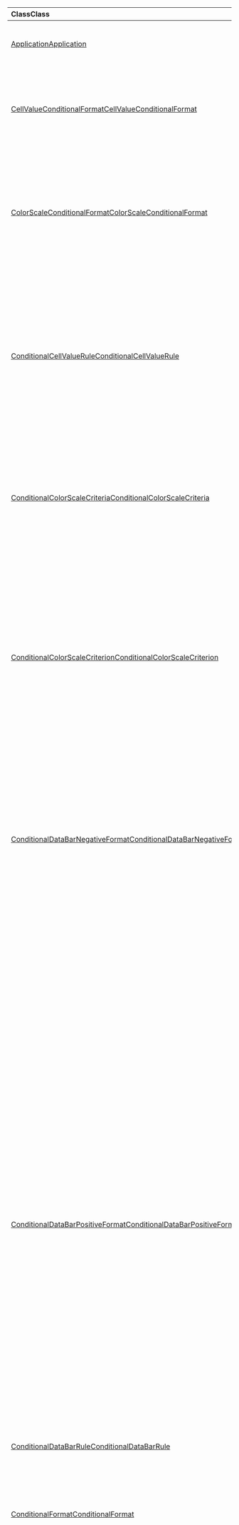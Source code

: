 | <span data-ttu-id="27fba-101">Class</span><span class="sxs-lookup"><span data-stu-id="27fba-101">Class</span></span> | <span data-ttu-id="27fba-102">Campos</span><span class="sxs-lookup"><span data-stu-id="27fba-102">Fields</span></span> | <span data-ttu-id="27fba-103">Descripción</span><span class="sxs-lookup"><span data-stu-id="27fba-103">Description</span></span> |
|:---|:---|:---|
|[<span data-ttu-id="27fba-104">Application</span><span class="sxs-lookup"><span data-stu-id="27fba-104">Application</span></span>](/javascript/api/excel/excel.application)|[<span data-ttu-id="27fba-105">suspendApiCalculationUntilNextSync()</span><span class="sxs-lookup"><span data-stu-id="27fba-105">suspendApiCalculationUntilNextSync()</span></span>](/javascript/api/excel/excel.application#suspendapicalculationuntilnextsync--)|<span data-ttu-id="27fba-106">Suspende el cálculo hasta que se llama al siguiente "context.sync()".</span><span class="sxs-lookup"><span data-stu-id="27fba-106">Suspends calculation until the next "context.sync()" is called.</span></span>|
|[<span data-ttu-id="27fba-107">CellValueConditionalFormat</span><span class="sxs-lookup"><span data-stu-id="27fba-107">CellValueConditionalFormat</span></span>](/javascript/api/excel/excel.cellvalueconditionalformat)|[<span data-ttu-id="27fba-108">format</span><span class="sxs-lookup"><span data-stu-id="27fba-108">format</span></span>](/javascript/api/excel/excel.cellvalueconditionalformat#format)|<span data-ttu-id="27fba-109">Devuelve un objeto Format, encapsulando la fuente de los formatos condicionales, el relleno, los bordes y otras propiedades.</span><span class="sxs-lookup"><span data-stu-id="27fba-109">Returns a format object, encapsulating the conditional formats font, fill, borders, and other properties.</span></span>|
||[<span data-ttu-id="27fba-110">Rule</span><span class="sxs-lookup"><span data-stu-id="27fba-110">rule</span></span>](/javascript/api/excel/excel.cellvalueconditionalformat#rule)|<span data-ttu-id="27fba-111">Especifica el objeto Rule en este formato condicional.</span><span class="sxs-lookup"><span data-stu-id="27fba-111">Specifies the Rule object on this conditional format.</span></span>|
|[<span data-ttu-id="27fba-112">ColorScaleConditionalFormat</span><span class="sxs-lookup"><span data-stu-id="27fba-112">ColorScaleConditionalFormat</span></span>](/javascript/api/excel/excel.colorscaleconditionalformat)|[<span data-ttu-id="27fba-113">criteria</span><span class="sxs-lookup"><span data-stu-id="27fba-113">criteria</span></span>](/javascript/api/excel/excel.colorscaleconditionalformat#criteria)|<span data-ttu-id="27fba-114">Criterios de la escala de colores.</span><span class="sxs-lookup"><span data-stu-id="27fba-114">The criteria of the color scale.</span></span>|
||[<span data-ttu-id="27fba-115">threeColorScale</span><span class="sxs-lookup"><span data-stu-id="27fba-115">threeColorScale</span></span>](/javascript/api/excel/excel.colorscaleconditionalformat#threecolorscale)|<span data-ttu-id="27fba-116">Si es true, la escala de colores tendrá tres puntos (mínimo, punto medio, máximo); de lo contrario, tendrá dos (mínimo, máximo).</span><span class="sxs-lookup"><span data-stu-id="27fba-116">If true the color scale will have three points (minimum, midpoint, maximum), otherwise it will have two (minimum, maximum).</span></span>|
|[<span data-ttu-id="27fba-117">ConditionalCellValueRule</span><span class="sxs-lookup"><span data-stu-id="27fba-117">ConditionalCellValueRule</span></span>](/javascript/api/excel/excel.conditionalcellvaluerule)|[<span data-ttu-id="27fba-118">Formula1</span><span class="sxs-lookup"><span data-stu-id="27fba-118">formula1</span></span>](/javascript/api/excel/excel.conditionalcellvaluerule#formula1)|<span data-ttu-id="27fba-119">La fórmula, si es necesaria, en la que se debe evaluar la regla de formato condicional.</span><span class="sxs-lookup"><span data-stu-id="27fba-119">The formula, if required, to evaluate the conditional format rule on.</span></span>|
||[<span data-ttu-id="27fba-120">Formula2</span><span class="sxs-lookup"><span data-stu-id="27fba-120">formula2</span></span>](/javascript/api/excel/excel.conditionalcellvaluerule#formula2)|<span data-ttu-id="27fba-121">La fórmula, si es necesaria, en la que se debe evaluar la regla de formato condicional.</span><span class="sxs-lookup"><span data-stu-id="27fba-121">The formula, if required, to evaluate the conditional format rule on.</span></span>|
||[<span data-ttu-id="27fba-122">operator</span><span class="sxs-lookup"><span data-stu-id="27fba-122">operator</span></span>](/javascript/api/excel/excel.conditionalcellvaluerule#operator)|<span data-ttu-id="27fba-123">Operador del formato condicional del valor de celda.</span><span class="sxs-lookup"><span data-stu-id="27fba-123">The operator of the cell value conditional format.</span></span>|
|[<span data-ttu-id="27fba-124">ConditionalColorScaleCriteria</span><span class="sxs-lookup"><span data-stu-id="27fba-124">ConditionalColorScaleCriteria</span></span>](/javascript/api/excel/excel.conditionalcolorscalecriteria)|[<span data-ttu-id="27fba-125">maximum</span><span class="sxs-lookup"><span data-stu-id="27fba-125">maximum</span></span>](/javascript/api/excel/excel.conditionalcolorscalecriteria#maximum)|<span data-ttu-id="27fba-126">Criterio de escala de colores de punto máximo.</span><span class="sxs-lookup"><span data-stu-id="27fba-126">The maximum point Color Scale Criterion.</span></span>|
||[<span data-ttu-id="27fba-127">punto medio</span><span class="sxs-lookup"><span data-stu-id="27fba-127">midpoint</span></span>](/javascript/api/excel/excel.conditionalcolorscalecriteria#midpoint)|<span data-ttu-id="27fba-128">Criterio de escala de colores de punto medio si la escala de colores es una escala de 3 colores.</span><span class="sxs-lookup"><span data-stu-id="27fba-128">The midpoint Color Scale Criterion if the color scale is a 3-color scale.</span></span>|
||[<span data-ttu-id="27fba-129">minimum</span><span class="sxs-lookup"><span data-stu-id="27fba-129">minimum</span></span>](/javascript/api/excel/excel.conditionalcolorscalecriteria#minimum)|<span data-ttu-id="27fba-130">Criterio de escala de colores de punto mínimo.</span><span class="sxs-lookup"><span data-stu-id="27fba-130">The minimum point Color Scale Criterion.</span></span>|
|[<span data-ttu-id="27fba-131">ConditionalColorScaleCriterion</span><span class="sxs-lookup"><span data-stu-id="27fba-131">ConditionalColorScaleCriterion</span></span>](/javascript/api/excel/excel.conditionalcolorscalecriterion)|[<span data-ttu-id="27fba-132">color</span><span class="sxs-lookup"><span data-stu-id="27fba-132">color</span></span>](/javascript/api/excel/excel.conditionalcolorscalecriterion#color)|<span data-ttu-id="27fba-133">Representación del código de color HTML del color de la escala de colores (por ejemplo, #FF0000 representa el rojo).</span><span class="sxs-lookup"><span data-stu-id="27fba-133">HTML color code representation of the color scale color (e.g., #FF0000 represents Red).</span></span>|
||[<span data-ttu-id="27fba-134">formula</span><span class="sxs-lookup"><span data-stu-id="27fba-134">formula</span></span>](/javascript/api/excel/excel.conditionalcolorscalecriterion#formula)|<span data-ttu-id="27fba-135">Número, fórmula o valor null (si el tipo es LowestValue).</span><span class="sxs-lookup"><span data-stu-id="27fba-135">A number, a formula, or null (if Type is LowestValue).</span></span>|
||[<span data-ttu-id="27fba-136">type</span><span class="sxs-lookup"><span data-stu-id="27fba-136">type</span></span>](/javascript/api/excel/excel.conditionalcolorscalecriterion#type)|<span data-ttu-id="27fba-137">En qué se debe basar la fórmula condicional criterio.</span><span class="sxs-lookup"><span data-stu-id="27fba-137">What the criterion conditional formula should be based on.</span></span>|
|[<span data-ttu-id="27fba-138">ConditionalDataBarNegativeFormat</span><span class="sxs-lookup"><span data-stu-id="27fba-138">ConditionalDataBarNegativeFormat</span></span>](/javascript/api/excel/excel.conditionaldatabarnegativeformat)|[<span data-ttu-id="27fba-139">borderColor</span><span class="sxs-lookup"><span data-stu-id="27fba-139">borderColor</span></span>](/javascript/api/excel/excel.conditionaldatabarnegativeformat#bordercolor)|<span data-ttu-id="27fba-140">Código de color HTML que representa el color de la línea de borde con el formato #RRGGBB (por ejemplo, "FFA500") o como un color HTML con nombre (por ejemplo, "naranja").</span><span class="sxs-lookup"><span data-stu-id="27fba-140">HTML color code representing the color of the border line, of the form #RRGGBB (e.g., "FFA500") or as a named HTML color (e.g., "orange").</span></span>|
||[<span data-ttu-id="27fba-141">fillColor</span><span class="sxs-lookup"><span data-stu-id="27fba-141">fillColor</span></span>](/javascript/api/excel/excel.conditionaldatabarnegativeformat#fillcolor)|<span data-ttu-id="27fba-142">Código de color HTML que representa el color de relleno, de la forma #RRGGBB (por ejemplo, "FFA500") o como un color HTML con nombre (por ejemplo, "naranja").</span><span class="sxs-lookup"><span data-stu-id="27fba-142">HTML color code representing the fill color, of the form #RRGGBB (e.g., "FFA500") or as a named HTML color (e.g., "orange").</span></span>|
||[<span data-ttu-id="27fba-143">matchPositiveBorderColor</span><span class="sxs-lookup"><span data-stu-id="27fba-143">matchPositiveBorderColor</span></span>](/javascript/api/excel/excel.conditionaldatabarnegativeformat#matchpositivebordercolor)|<span data-ttu-id="27fba-144">Especifica si la barra de la barra de la barra de la barra de la barra de la barra de la barra positiva es igual.</span><span class="sxs-lookup"><span data-stu-id="27fba-144">Specifies if the negative DataBar has the same border color as the positive DataBar.</span></span>|
||[<span data-ttu-id="27fba-145">matchPositiveFillColor</span><span class="sxs-lookup"><span data-stu-id="27fba-145">matchPositiveFillColor</span></span>](/javascript/api/excel/excel.conditionaldatabarnegativeformat#matchpositivefillcolor)|<span data-ttu-id="27fba-146">Especifica si la barra de la barra de números negativo tiene el mismo color de relleno que la barra de la barra de números positivo.</span><span class="sxs-lookup"><span data-stu-id="27fba-146">Specifies if the negative DataBar has the same fill color as the positive DataBar.</span></span>|
|[<span data-ttu-id="27fba-147">ConditionalDataBarPositiveFormat</span><span class="sxs-lookup"><span data-stu-id="27fba-147">ConditionalDataBarPositiveFormat</span></span>](/javascript/api/excel/excel.conditionaldatabarpositiveformat)|[<span data-ttu-id="27fba-148">borderColor</span><span class="sxs-lookup"><span data-stu-id="27fba-148">borderColor</span></span>](/javascript/api/excel/excel.conditionaldatabarpositiveformat#bordercolor)|<span data-ttu-id="27fba-149">Código de color HTML que representa el color de la línea de borde con el formato #RRGGBB (por ejemplo, "FFA500") o como un color HTML con nombre (por ejemplo, "naranja").</span><span class="sxs-lookup"><span data-stu-id="27fba-149">HTML color code representing the color of the border line, of the form #RRGGBB (e.g., "FFA500") or as a named HTML color (e.g., "orange").</span></span>|
||[<span data-ttu-id="27fba-150">fillColor</span><span class="sxs-lookup"><span data-stu-id="27fba-150">fillColor</span></span>](/javascript/api/excel/excel.conditionaldatabarpositiveformat#fillcolor)|<span data-ttu-id="27fba-151">Código de color HTML que representa el color de relleno, de la forma #RRGGBB (por ejemplo, "FFA500") o como un color HTML con nombre (por ejemplo, "naranja").</span><span class="sxs-lookup"><span data-stu-id="27fba-151">HTML color code representing the fill color, of the form #RRGGBB (e.g., "FFA500") or as a named HTML color (e.g., "orange").</span></span>|
||[<span data-ttu-id="27fba-152">gradientFill</span><span class="sxs-lookup"><span data-stu-id="27fba-152">gradientFill</span></span>](/javascript/api/excel/excel.conditionaldatabarpositiveformat#gradientfill)|<span data-ttu-id="27fba-153">Especifica si DataBar tiene un degradado.</span><span class="sxs-lookup"><span data-stu-id="27fba-153">Specifies if the DataBar has a gradient.</span></span>|
|[<span data-ttu-id="27fba-154">ConditionalDataBarRule</span><span class="sxs-lookup"><span data-stu-id="27fba-154">ConditionalDataBarRule</span></span>](/javascript/api/excel/excel.conditionaldatabarrule)|[<span data-ttu-id="27fba-155">formula</span><span class="sxs-lookup"><span data-stu-id="27fba-155">formula</span></span>](/javascript/api/excel/excel.conditionaldatabarrule#formula)|<span data-ttu-id="27fba-156">La fórmula, si es necesaria, en la que se debe evaluar la regla databar.</span><span class="sxs-lookup"><span data-stu-id="27fba-156">The formula, if required, to evaluate the databar rule on.</span></span>|
||[<span data-ttu-id="27fba-157">type</span><span class="sxs-lookup"><span data-stu-id="27fba-157">type</span></span>](/javascript/api/excel/excel.conditionaldatabarrule#type)|<span data-ttu-id="27fba-158">Tipo de regla de la barra de la barra de texto.</span><span class="sxs-lookup"><span data-stu-id="27fba-158">The type of rule for the databar.</span></span>|
|[<span data-ttu-id="27fba-159">ConditionalFormat</span><span class="sxs-lookup"><span data-stu-id="27fba-159">ConditionalFormat</span></span>](/javascript/api/excel/excel.conditionalformat)|[<span data-ttu-id="27fba-160">delete()</span><span class="sxs-lookup"><span data-stu-id="27fba-160">delete()</span></span>](/javascript/api/excel/excel.conditionalformat#delete--)|<span data-ttu-id="27fba-161">Elimina este formato condicional.</span><span class="sxs-lookup"><span data-stu-id="27fba-161">Deletes this conditional format.</span></span>|
||[<span data-ttu-id="27fba-162">getRange()</span><span class="sxs-lookup"><span data-stu-id="27fba-162">getRange()</span></span>](/javascript/api/excel/excel.conditionalformat#getrange--)|<span data-ttu-id="27fba-163">Devuelve el intervalo en el que se aplica el formato condicional.</span><span class="sxs-lookup"><span data-stu-id="27fba-163">Returns the range the conditonal format is applied to.</span></span>|
||[<span data-ttu-id="27fba-164">getRangeOrNullObject()</span><span class="sxs-lookup"><span data-stu-id="27fba-164">getRangeOrNullObject()</span></span>](/javascript/api/excel/excel.conditionalformat#getrangeornullobject--)|<span data-ttu-id="27fba-165">Devuelve el intervalo al que se aplica el formato condicional o un objeto NULL si el formato condicional se aplica a varios rangos.</span><span class="sxs-lookup"><span data-stu-id="27fba-165">Returns the range the conditonal format is applied to, or a null object if the conditional format is applied to multiple ranges.</span></span>|
||[<span data-ttu-id="27fba-166">asigna</span><span class="sxs-lookup"><span data-stu-id="27fba-166">priority</span></span>](/javascript/api/excel/excel.conditionalformat#priority)|<span data-ttu-id="27fba-167">Prioridad (o índice) dentro de la colección de formato condicional en la que este formato condicional existe actualmente.</span><span class="sxs-lookup"><span data-stu-id="27fba-167">The priority (or index) within the conditional format collection that this conditional format currently exists in.</span></span>|
||[<span data-ttu-id="27fba-168">cellValue</span><span class="sxs-lookup"><span data-stu-id="27fba-168">cellValue</span></span>](/javascript/api/excel/excel.conditionalformat#cellvalue)|<span data-ttu-id="27fba-169">Devuelve las propiedades de formato condicional del valor de celda si el formato condicional actual es un tipo CellValue.</span><span class="sxs-lookup"><span data-stu-id="27fba-169">Returns the cell value conditional format properties if the current conditional format is a CellValue type.</span></span>|
||[<span data-ttu-id="27fba-170">cellValueOrNullObject</span><span class="sxs-lookup"><span data-stu-id="27fba-170">cellValueOrNullObject</span></span>](/javascript/api/excel/excel.conditionalformat#cellvalueornullobject)|<span data-ttu-id="27fba-171">Devuelve las propiedades de formato condicional del valor de celda si el formato condicional actual es un tipo CellValue.</span><span class="sxs-lookup"><span data-stu-id="27fba-171">Returns the cell value conditional format properties if the current conditional format is a CellValue type.</span></span>|
||[<span data-ttu-id="27fba-172">colorScale</span><span class="sxs-lookup"><span data-stu-id="27fba-172">colorScale</span></span>](/javascript/api/excel/excel.conditionalformat#colorscale)|<span data-ttu-id="27fba-173">Devuelve las propiedades del formato condicional de ColorScale si el formato condicional actual es un tipo ColorScale.</span><span class="sxs-lookup"><span data-stu-id="27fba-173">Returns the ColorScale conditional format properties if the current conditional format is an ColorScale type.</span></span>|
||[<span data-ttu-id="27fba-174">colorScaleOrNullObject</span><span class="sxs-lookup"><span data-stu-id="27fba-174">colorScaleOrNullObject</span></span>](/javascript/api/excel/excel.conditionalformat#colorscaleornullobject)|<span data-ttu-id="27fba-175">Devuelve las propiedades del formato condicional de ColorScale si el formato condicional actual es un tipo ColorScale.</span><span class="sxs-lookup"><span data-stu-id="27fba-175">Returns the ColorScale conditional format properties if the current conditional format is an ColorScale type.</span></span>|
||[<span data-ttu-id="27fba-176">customiza</span><span class="sxs-lookup"><span data-stu-id="27fba-176">custom</span></span>](/javascript/api/excel/excel.conditionalformat#custom)|<span data-ttu-id="27fba-177">Devuelve las propiedades de formato condicional personalizado si el formato condicional actual es un tipo personalizado.</span><span class="sxs-lookup"><span data-stu-id="27fba-177">Returns the custom conditional format properties if the current conditional format is a custom type.</span></span>|
||[<span data-ttu-id="27fba-178">customOrNullObject</span><span class="sxs-lookup"><span data-stu-id="27fba-178">customOrNullObject</span></span>](/javascript/api/excel/excel.conditionalformat#customornullobject)|<span data-ttu-id="27fba-179">Devuelve las propiedades de formato condicional personalizado si el formato condicional actual es un tipo personalizado.</span><span class="sxs-lookup"><span data-stu-id="27fba-179">Returns the custom conditional format properties if the current conditional format is a custom type.</span></span>|
||[<span data-ttu-id="27fba-180">dataBar</span><span class="sxs-lookup"><span data-stu-id="27fba-180">dataBar</span></span>](/javascript/api/excel/excel.conditionalformat#databar)|<span data-ttu-id="27fba-181">Devuelve las propiedades de la barra de datos si el formato condicional actual es una barra de datos.</span><span class="sxs-lookup"><span data-stu-id="27fba-181">Returns the data bar properties if the current conditional format is a data bar.</span></span>|
||[<span data-ttu-id="27fba-182">dataBarOrNullObject</span><span class="sxs-lookup"><span data-stu-id="27fba-182">dataBarOrNullObject</span></span>](/javascript/api/excel/excel.conditionalformat#databarornullobject)|<span data-ttu-id="27fba-183">Devuelve las propiedades de la barra de datos si el formato condicional actual es una barra de datos.</span><span class="sxs-lookup"><span data-stu-id="27fba-183">Returns the data bar properties if the current conditional format is a data bar.</span></span>|
||[<span data-ttu-id="27fba-184">iconSet</span><span class="sxs-lookup"><span data-stu-id="27fba-184">iconSet</span></span>](/javascript/api/excel/excel.conditionalformat#iconset)|<span data-ttu-id="27fba-185">Devuelve las propiedades del formato condicional IconSet si el formato condicional actual es un tipo IconSet.</span><span class="sxs-lookup"><span data-stu-id="27fba-185">Returns the IconSet conditional format properties if the current conditional format is an IconSet type.</span></span>|
||[<span data-ttu-id="27fba-186">iconSetOrNullObject</span><span class="sxs-lookup"><span data-stu-id="27fba-186">iconSetOrNullObject</span></span>](/javascript/api/excel/excel.conditionalformat#iconsetornullobject)|<span data-ttu-id="27fba-187">Devuelve las propiedades del formato condicional IconSet si el formato condicional actual es un tipo IconSet.</span><span class="sxs-lookup"><span data-stu-id="27fba-187">Returns the IconSet conditional format properties if the current conditional format is an IconSet type.</span></span>|
||[<span data-ttu-id="27fba-188">id</span><span class="sxs-lookup"><span data-stu-id="27fba-188">id</span></span>](/javascript/api/excel/excel.conditionalformat#id)|<span data-ttu-id="27fba-189">La prioridad del formato condicional dentro de la ConditionalFormatCollection actual.</span><span class="sxs-lookup"><span data-stu-id="27fba-189">The Priority of the Conditional Format within the current ConditionalFormatCollection.</span></span>|
||[<span data-ttu-id="27fba-190">PRESET</span><span class="sxs-lookup"><span data-stu-id="27fba-190">preset</span></span>](/javascript/api/excel/excel.conditionalformat#preset)|<span data-ttu-id="27fba-191">Devuelve el formato condicional de criterios preestablecidos.</span><span class="sxs-lookup"><span data-stu-id="27fba-191">Returns the preset criteria conditional format.</span></span>|
||[<span data-ttu-id="27fba-192">presetOrNullObject</span><span class="sxs-lookup"><span data-stu-id="27fba-192">presetOrNullObject</span></span>](/javascript/api/excel/excel.conditionalformat#presetornullobject)|<span data-ttu-id="27fba-193">Devuelve el formato condicional de criterios preestablecidos.</span><span class="sxs-lookup"><span data-stu-id="27fba-193">Returns the preset criteria conditional format.</span></span>|
||[<span data-ttu-id="27fba-194">textComparison</span><span class="sxs-lookup"><span data-stu-id="27fba-194">textComparison</span></span>](/javascript/api/excel/excel.conditionalformat#textcomparison)|<span data-ttu-id="27fba-195">Devuelve las propiedades de formato condicional de texto específico si el formato condicional actual es un tipo de texto.</span><span class="sxs-lookup"><span data-stu-id="27fba-195">Returns the specific text conditional format properties if the current conditional format is a text type.</span></span>|
||[<span data-ttu-id="27fba-196">textComparisonOrNullObject</span><span class="sxs-lookup"><span data-stu-id="27fba-196">textComparisonOrNullObject</span></span>](/javascript/api/excel/excel.conditionalformat#textcomparisonornullobject)|<span data-ttu-id="27fba-197">Devuelve las propiedades de formato condicional de texto específico si el formato condicional actual es un tipo de texto.</span><span class="sxs-lookup"><span data-stu-id="27fba-197">Returns the specific text conditional format properties if the current conditional format is a text type.</span></span>|
||[<span data-ttu-id="27fba-198">topBottom</span><span class="sxs-lookup"><span data-stu-id="27fba-198">topBottom</span></span>](/javascript/api/excel/excel.conditionalformat#topbottom)|<span data-ttu-id="27fba-199">Devuelve las propiedades de formato condicional superior o inferior si el formato condicional actual es un tipo de parte inferior.</span><span class="sxs-lookup"><span data-stu-id="27fba-199">Returns the Top/Bottom conditional format properties if the current conditional format is an TopBottom type.</span></span>|
||[<span data-ttu-id="27fba-200">topBottomOrNullObject</span><span class="sxs-lookup"><span data-stu-id="27fba-200">topBottomOrNullObject</span></span>](/javascript/api/excel/excel.conditionalformat#topbottomornullobject)|<span data-ttu-id="27fba-201">Devuelve las propiedades de formato condicional superior o inferior si el formato condicional actual es un tipo de parte inferior.</span><span class="sxs-lookup"><span data-stu-id="27fba-201">Returns the Top/Bottom conditional format properties if the current conditional format is an TopBottom type.</span></span>|
||[<span data-ttu-id="27fba-202">type</span><span class="sxs-lookup"><span data-stu-id="27fba-202">type</span></span>](/javascript/api/excel/excel.conditionalformat#type)|<span data-ttu-id="27fba-203">Un tipo de formato condicional.</span><span class="sxs-lookup"><span data-stu-id="27fba-203">A type of conditional format.</span></span>|
||[<span data-ttu-id="27fba-204">stopIfTrue</span><span class="sxs-lookup"><span data-stu-id="27fba-204">stopIfTrue</span></span>](/javascript/api/excel/excel.conditionalformat#stopiftrue)|<span data-ttu-id="27fba-205">Si se cumplen las condiciones de este formato condicional, los formatos de menor prioridad no surtirán efecto en esa celda.</span><span class="sxs-lookup"><span data-stu-id="27fba-205">If the conditions of this conditional format are met, no lower-priority formats shall take effect on that cell.</span></span>|
|[<span data-ttu-id="27fba-206">ConditionalFormatCollection</span><span class="sxs-lookup"><span data-stu-id="27fba-206">ConditionalFormatCollection</span></span>](/javascript/api/excel/excel.conditionalformatcollection)|[<span data-ttu-id="27fba-207">Add (tipo: Excel. ConditionalFormatType)</span><span class="sxs-lookup"><span data-stu-id="27fba-207">add(type: Excel.ConditionalFormatType)</span></span>](/javascript/api/excel/excel.conditionalformatcollection#add-type-)|<span data-ttu-id="27fba-208">Agrega un nuevo formato condicional a la colección en la primera o máxima prioridad.</span><span class="sxs-lookup"><span data-stu-id="27fba-208">Adds a new conditional format to the collection at the first/top priority.</span></span>|
||[<span data-ttu-id="27fba-209">clearAll ()</span><span class="sxs-lookup"><span data-stu-id="27fba-209">clearAll()</span></span>](/javascript/api/excel/excel.conditionalformatcollection#clearall--)|<span data-ttu-id="27fba-210">Borra todos los formatos condicionales activos en el intervalo actual especificado.</span><span class="sxs-lookup"><span data-stu-id="27fba-210">Clears all conditional formats active on the current specified range.</span></span>|
||[<span data-ttu-id="27fba-211">getCount()</span><span class="sxs-lookup"><span data-stu-id="27fba-211">getCount()</span></span>](/javascript/api/excel/excel.conditionalformatcollection#getcount--)|<span data-ttu-id="27fba-212">Devuelve el número de formatos condicionales del libro.</span><span class="sxs-lookup"><span data-stu-id="27fba-212">Returns the number of conditional formats in the workbook.</span></span>|
||[<span data-ttu-id="27fba-213">getItem(id: string)</span><span class="sxs-lookup"><span data-stu-id="27fba-213">getItem(id: string)</span></span>](/javascript/api/excel/excel.conditionalformatcollection#getitem-id-)|<span data-ttu-id="27fba-214">Devuelve un formato condicional para el identificador especificado.</span><span class="sxs-lookup"><span data-stu-id="27fba-214">Returns a conditional format for the given ID.</span></span>|
||[<span data-ttu-id="27fba-215">getItemAt(index: number)</span><span class="sxs-lookup"><span data-stu-id="27fba-215">getItemAt(index: number)</span></span>](/javascript/api/excel/excel.conditionalformatcollection#getitemat-index-)|<span data-ttu-id="27fba-216">Devuelve un formato condicional en el índice especificado.</span><span class="sxs-lookup"><span data-stu-id="27fba-216">Returns a conditional format at the given index.</span></span>|
||[<span data-ttu-id="27fba-217">items</span><span class="sxs-lookup"><span data-stu-id="27fba-217">items</span></span>](/javascript/api/excel/excel.conditionalformatcollection#items)|<span data-ttu-id="27fba-218">Obtiene los elementos secundarios cargados en esta colección.</span><span class="sxs-lookup"><span data-stu-id="27fba-218">Gets the loaded child items in this collection.</span></span>|
|[<span data-ttu-id="27fba-219">ConditionalFormatRule</span><span class="sxs-lookup"><span data-stu-id="27fba-219">ConditionalFormatRule</span></span>](/javascript/api/excel/excel.conditionalformatrule)|[<span data-ttu-id="27fba-220">formula</span><span class="sxs-lookup"><span data-stu-id="27fba-220">formula</span></span>](/javascript/api/excel/excel.conditionalformatrule#formula)|<span data-ttu-id="27fba-221">La fórmula, si es necesaria, en la que se debe evaluar la regla de formato condicional.</span><span class="sxs-lookup"><span data-stu-id="27fba-221">The formula, if required, to evaluate the conditional format rule on.</span></span>|
||[<span data-ttu-id="27fba-222">formulaLocal</span><span class="sxs-lookup"><span data-stu-id="27fba-222">formulaLocal</span></span>](/javascript/api/excel/excel.conditionalformatrule#formulalocal)|<span data-ttu-id="27fba-223">La fórmula, si es necesaria, en la que se debe evaluar la regla de formato condicional en el idioma del usuario.</span><span class="sxs-lookup"><span data-stu-id="27fba-223">The formula, if required, to evaluate the conditional format rule on in the user's language.</span></span>|
||[<span data-ttu-id="27fba-224">formulaR1C1</span><span class="sxs-lookup"><span data-stu-id="27fba-224">formulaR1C1</span></span>](/javascript/api/excel/excel.conditionalformatrule#formular1c1)|<span data-ttu-id="27fba-225">La fórmula, si es necesaria, en la que se debe evaluar la regla de formato condicional en la notación de estilo R1C1.</span><span class="sxs-lookup"><span data-stu-id="27fba-225">The formula, if required, to evaluate the conditional format rule on in R1C1-style notation.</span></span>|
|[<span data-ttu-id="27fba-226">ConditionalIconCriterion</span><span class="sxs-lookup"><span data-stu-id="27fba-226">ConditionalIconCriterion</span></span>](/javascript/api/excel/excel.conditionaliconcriterion)|[<span data-ttu-id="27fba-227">customIcon</span><span class="sxs-lookup"><span data-stu-id="27fba-227">customIcon</span></span>](/javascript/api/excel/excel.conditionaliconcriterion#customicon)|<span data-ttu-id="27fba-228">Icono personalizado para el criterio actual si es diferente del IconSet predeterminado; si no, se devolverá null.</span><span class="sxs-lookup"><span data-stu-id="27fba-228">The custom icon for the current criterion if different from the default IconSet, else null will be returned.</span></span>|
||[<span data-ttu-id="27fba-229">formula</span><span class="sxs-lookup"><span data-stu-id="27fba-229">formula</span></span>](/javascript/api/excel/excel.conditionaliconcriterion#formula)|<span data-ttu-id="27fba-230">Número o fórmula en función del tipo.</span><span class="sxs-lookup"><span data-stu-id="27fba-230">A number or a formula depending on the type.</span></span>|
||[<span data-ttu-id="27fba-231">operator</span><span class="sxs-lookup"><span data-stu-id="27fba-231">operator</span></span>](/javascript/api/excel/excel.conditionaliconcriterion#operator)|<span data-ttu-id="27fba-232">GreaterThan o GreaterThanOrEqual para cada tipo de regla para el formato condicional de icono.</span><span class="sxs-lookup"><span data-stu-id="27fba-232">GreaterThan or GreaterThanOrEqual for each of the rule type for the Icon conditional format.</span></span>|
||[<span data-ttu-id="27fba-233">type</span><span class="sxs-lookup"><span data-stu-id="27fba-233">type</span></span>](/javascript/api/excel/excel.conditionaliconcriterion#type)|<span data-ttu-id="27fba-234">Elemento en el que se debe basar la fórmula condicional de icono.</span><span class="sxs-lookup"><span data-stu-id="27fba-234">What the icon conditional formula should be based on.</span></span>|
|[<span data-ttu-id="27fba-235">ConditionalPresetCriteriaRule</span><span class="sxs-lookup"><span data-stu-id="27fba-235">ConditionalPresetCriteriaRule</span></span>](/javascript/api/excel/excel.conditionalpresetcriteriarule)|[<span data-ttu-id="27fba-236">criterio</span><span class="sxs-lookup"><span data-stu-id="27fba-236">criterion</span></span>](/javascript/api/excel/excel.conditionalpresetcriteriarule#criterion)|<span data-ttu-id="27fba-237">El criterio del formato condicional.</span><span class="sxs-lookup"><span data-stu-id="27fba-237">The criterion of the conditional format.</span></span>|
|[<span data-ttu-id="27fba-238">ConditionalRangeBorder</span><span class="sxs-lookup"><span data-stu-id="27fba-238">ConditionalRangeBorder</span></span>](/javascript/api/excel/excel.conditionalrangeborder)|[<span data-ttu-id="27fba-239">color</span><span class="sxs-lookup"><span data-stu-id="27fba-239">color</span></span>](/javascript/api/excel/excel.conditionalrangeborder#color)|<span data-ttu-id="27fba-240">Código de color HTML que representa el color de la línea de borde con el formato #RRGGBB (por ejemplo, "FFA500") o como un color HTML con nombre (por ejemplo, "naranja").</span><span class="sxs-lookup"><span data-stu-id="27fba-240">HTML color code representing the color of the border line, of the form #RRGGBB (e.g., "FFA500") or as a named HTML color (e.g., "orange").</span></span>|
||[<span data-ttu-id="27fba-241">sideIndex</span><span class="sxs-lookup"><span data-stu-id="27fba-241">sideIndex</span></span>](/javascript/api/excel/excel.conditionalrangeborder#sideindex)|<span data-ttu-id="27fba-242">Valor constante que indica el lado específico del borde.</span><span class="sxs-lookup"><span data-stu-id="27fba-242">Constant value that indicates the specific side of the border.</span></span>|
||[<span data-ttu-id="27fba-243">estilo</span><span class="sxs-lookup"><span data-stu-id="27fba-243">style</span></span>](/javascript/api/excel/excel.conditionalrangeborder#style)|<span data-ttu-id="27fba-244">Una de las constantes de estilo de línea que especifica el estilo de línea del borde.</span><span class="sxs-lookup"><span data-stu-id="27fba-244">One of the constants of line style specifying the line style for the border.</span></span>|
|[<span data-ttu-id="27fba-245">ConditionalRangeBorderCollection</span><span class="sxs-lookup"><span data-stu-id="27fba-245">ConditionalRangeBorderCollection</span></span>](/javascript/api/excel/excel.conditionalrangebordercollection)|[<span data-ttu-id="27fba-246">getItem (índice: Excel. ConditionalRangeBorderIndex)</span><span class="sxs-lookup"><span data-stu-id="27fba-246">getItem(index: Excel.ConditionalRangeBorderIndex)</span></span>](/javascript/api/excel/excel.conditionalrangebordercollection#getitem-index-)|<span data-ttu-id="27fba-247">Obtiene un objeto de borde mediante su nombre.</span><span class="sxs-lookup"><span data-stu-id="27fba-247">Gets a border object using its name.</span></span>|
||[<span data-ttu-id="27fba-248">getItemAt(index: number)</span><span class="sxs-lookup"><span data-stu-id="27fba-248">getItemAt(index: number)</span></span>](/javascript/api/excel/excel.conditionalrangebordercollection#getitemat-index-)|<span data-ttu-id="27fba-249">Obtiene un objeto de borde mediante su índice.</span><span class="sxs-lookup"><span data-stu-id="27fba-249">Gets a border object using its index.</span></span>|
||[<span data-ttu-id="27fba-250">bottom</span><span class="sxs-lookup"><span data-stu-id="27fba-250">bottom</span></span>](/javascript/api/excel/excel.conditionalrangebordercollection#bottom)|<span data-ttu-id="27fba-251">Obtiene el borde inferior.</span><span class="sxs-lookup"><span data-stu-id="27fba-251">Gets the bottom border.</span></span>|
||[<span data-ttu-id="27fba-252">count</span><span class="sxs-lookup"><span data-stu-id="27fba-252">count</span></span>](/javascript/api/excel/excel.conditionalrangebordercollection#count)|<span data-ttu-id="27fba-253">Número de objetos de borde de la colección.</span><span class="sxs-lookup"><span data-stu-id="27fba-253">Number of border objects in the collection.</span></span>|
||[<span data-ttu-id="27fba-254">items</span><span class="sxs-lookup"><span data-stu-id="27fba-254">items</span></span>](/javascript/api/excel/excel.conditionalrangebordercollection#items)|<span data-ttu-id="27fba-255">Obtiene los elementos secundarios cargados en esta colección.</span><span class="sxs-lookup"><span data-stu-id="27fba-255">Gets the loaded child items in this collection.</span></span>|
||[<span data-ttu-id="27fba-256">left</span><span class="sxs-lookup"><span data-stu-id="27fba-256">left</span></span>](/javascript/api/excel/excel.conditionalrangebordercollection#left)|<span data-ttu-id="27fba-257">Obtiene el borde izquierdo.</span><span class="sxs-lookup"><span data-stu-id="27fba-257">Gets the left border.</span></span>|
||[<span data-ttu-id="27fba-258">right</span><span class="sxs-lookup"><span data-stu-id="27fba-258">right</span></span>](/javascript/api/excel/excel.conditionalrangebordercollection#right)|<span data-ttu-id="27fba-259">Obtiene el borde derecho.</span><span class="sxs-lookup"><span data-stu-id="27fba-259">Gets the right border.</span></span>|
||[<span data-ttu-id="27fba-260">top</span><span class="sxs-lookup"><span data-stu-id="27fba-260">top</span></span>](/javascript/api/excel/excel.conditionalrangebordercollection#top)|<span data-ttu-id="27fba-261">Obtiene el borde superior.</span><span class="sxs-lookup"><span data-stu-id="27fba-261">Gets the top border.</span></span>|
|[<span data-ttu-id="27fba-262">ConditionalRangeFill</span><span class="sxs-lookup"><span data-stu-id="27fba-262">ConditionalRangeFill</span></span>](/javascript/api/excel/excel.conditionalrangefill)|[<span data-ttu-id="27fba-263">clear()</span><span class="sxs-lookup"><span data-stu-id="27fba-263">clear()</span></span>](/javascript/api/excel/excel.conditionalrangefill#clear--)|<span data-ttu-id="27fba-264">Restablece el relleno.</span><span class="sxs-lookup"><span data-stu-id="27fba-264">Resets the fill.</span></span>|
||[<span data-ttu-id="27fba-265">color</span><span class="sxs-lookup"><span data-stu-id="27fba-265">color</span></span>](/javascript/api/excel/excel.conditionalrangefill#color)|<span data-ttu-id="27fba-266">Código de color HTML que representa el color del relleno, con el formato #RRGGBB (por ejemplo, "FFA500") o como un color HTML con nombre (por ejemplo, "naranja").</span><span class="sxs-lookup"><span data-stu-id="27fba-266">HTML color code representing the color of the fill, of the form #RRGGBB (e.g., "FFA500") or as a named HTML color (e.g., "orange").</span></span>|
|[<span data-ttu-id="27fba-267">ConditionalRangeFont</span><span class="sxs-lookup"><span data-stu-id="27fba-267">ConditionalRangeFont</span></span>](/javascript/api/excel/excel.conditionalrangefont)|[<span data-ttu-id="27fba-268">bold</span><span class="sxs-lookup"><span data-stu-id="27fba-268">bold</span></span>](/javascript/api/excel/excel.conditionalrangefont#bold)|<span data-ttu-id="27fba-269">Especifica si la fuente está en negrita.</span><span class="sxs-lookup"><span data-stu-id="27fba-269">Specifies if the font is bold.</span></span>|
||[<span data-ttu-id="27fba-270">clear()</span><span class="sxs-lookup"><span data-stu-id="27fba-270">clear()</span></span>](/javascript/api/excel/excel.conditionalrangefont#clear--)|<span data-ttu-id="27fba-271">Restablece los formatos de fuente.</span><span class="sxs-lookup"><span data-stu-id="27fba-271">Resets the font formats.</span></span>|
||[<span data-ttu-id="27fba-272">color</span><span class="sxs-lookup"><span data-stu-id="27fba-272">color</span></span>](/javascript/api/excel/excel.conditionalrangefont#color)|<span data-ttu-id="27fba-273">Representación del código de color HTML del color del texto (por ejemplo, #FF0000 representa el rojo).</span><span class="sxs-lookup"><span data-stu-id="27fba-273">HTML color code representation of the text color (e.g., #FF0000 represents Red).</span></span>|
||[<span data-ttu-id="27fba-274">italic</span><span class="sxs-lookup"><span data-stu-id="27fba-274">italic</span></span>](/javascript/api/excel/excel.conditionalrangefont#italic)|<span data-ttu-id="27fba-275">Especifica si la fuente está en cursiva.</span><span class="sxs-lookup"><span data-stu-id="27fba-275">Specifies if the font is italic.</span></span>|
||[<span data-ttu-id="27fba-276">strikethrough</span><span class="sxs-lookup"><span data-stu-id="27fba-276">strikethrough</span></span>](/javascript/api/excel/excel.conditionalrangefont#strikethrough)|<span data-ttu-id="27fba-277">Especifica el estado de tachado de la fuente.</span><span class="sxs-lookup"><span data-stu-id="27fba-277">Specifies the strikethrough status of the font.</span></span>|
||[<span data-ttu-id="27fba-278">underline</span><span class="sxs-lookup"><span data-stu-id="27fba-278">underline</span></span>](/javascript/api/excel/excel.conditionalrangefont#underline)|<span data-ttu-id="27fba-279">Tipo de subrayado aplicado a la fuente.</span><span class="sxs-lookup"><span data-stu-id="27fba-279">The type of underline applied to the font.</span></span>|
|[<span data-ttu-id="27fba-280">ConditionalRangeFormat</span><span class="sxs-lookup"><span data-stu-id="27fba-280">ConditionalRangeFormat</span></span>](/javascript/api/excel/excel.conditionalrangeformat)|[<span data-ttu-id="27fba-281">numberFormat</span><span class="sxs-lookup"><span data-stu-id="27fba-281">numberFormat</span></span>](/javascript/api/excel/excel.conditionalrangeformat#numberformat)|<span data-ttu-id="27fba-282">Representa el código de formato numérico de Excel para el intervalo especificado.</span><span class="sxs-lookup"><span data-stu-id="27fba-282">Represents Excel's number format code for the given range.</span></span>|
||[<span data-ttu-id="27fba-283">borders</span><span class="sxs-lookup"><span data-stu-id="27fba-283">borders</span></span>](/javascript/api/excel/excel.conditionalrangeformat#borders)|<span data-ttu-id="27fba-284">Colección de objetos Border que se aplican al intervalo de formato condicional general.</span><span class="sxs-lookup"><span data-stu-id="27fba-284">Collection of border objects that apply to the overall conditional format range.</span></span>|
||[<span data-ttu-id="27fba-285">fill</span><span class="sxs-lookup"><span data-stu-id="27fba-285">fill</span></span>](/javascript/api/excel/excel.conditionalrangeformat#fill)|<span data-ttu-id="27fba-286">Devuelve el objeto de relleno definido en el intervalo de formato condicional general.</span><span class="sxs-lookup"><span data-stu-id="27fba-286">Returns the fill object defined on the overall conditional format range.</span></span>|
||[<span data-ttu-id="27fba-287">font</span><span class="sxs-lookup"><span data-stu-id="27fba-287">font</span></span>](/javascript/api/excel/excel.conditionalrangeformat#font)|<span data-ttu-id="27fba-288">Devuelve el objeto Font definido en el intervalo de formatos condicionales general.</span><span class="sxs-lookup"><span data-stu-id="27fba-288">Returns the font object defined on the overall conditional format range.</span></span>|
|[<span data-ttu-id="27fba-289">ConditionalTextComparisonRule</span><span class="sxs-lookup"><span data-stu-id="27fba-289">ConditionalTextComparisonRule</span></span>](/javascript/api/excel/excel.conditionaltextcomparisonrule)|[<span data-ttu-id="27fba-290">operator</span><span class="sxs-lookup"><span data-stu-id="27fba-290">operator</span></span>](/javascript/api/excel/excel.conditionaltextcomparisonrule#operator)|<span data-ttu-id="27fba-291">Operador del formato condicional de texto.</span><span class="sxs-lookup"><span data-stu-id="27fba-291">The operator of the text conditional format.</span></span>|
||[<span data-ttu-id="27fba-292">text</span><span class="sxs-lookup"><span data-stu-id="27fba-292">text</span></span>](/javascript/api/excel/excel.conditionaltextcomparisonrule#text)|<span data-ttu-id="27fba-293">Valor de texto del formato condicional.</span><span class="sxs-lookup"><span data-stu-id="27fba-293">The Text value of conditional format.</span></span>|
|[<span data-ttu-id="27fba-294">ConditionalTopBottomRule</span><span class="sxs-lookup"><span data-stu-id="27fba-294">ConditionalTopBottomRule</span></span>](/javascript/api/excel/excel.conditionaltopbottomrule)|[<span data-ttu-id="27fba-295">rank</span><span class="sxs-lookup"><span data-stu-id="27fba-295">rank</span></span>](/javascript/api/excel/excel.conditionaltopbottomrule#rank)|<span data-ttu-id="27fba-296">El rango entre 1 y 1000 para los rangos numéricos o entre 1 y 100 para los rangos porcentuales.</span><span class="sxs-lookup"><span data-stu-id="27fba-296">The rank between 1 and 1000 for numeric ranks or 1 and 100 for percent ranks.</span></span>|
||[<span data-ttu-id="27fba-297">type</span><span class="sxs-lookup"><span data-stu-id="27fba-297">type</span></span>](/javascript/api/excel/excel.conditionaltopbottomrule#type)|<span data-ttu-id="27fba-298">Da formato a valores basados en el rango superior o inferior.</span><span class="sxs-lookup"><span data-stu-id="27fba-298">Format values based on the top or bottom rank.</span></span>|
|[<span data-ttu-id="27fba-299">CustomConditionalFormat</span><span class="sxs-lookup"><span data-stu-id="27fba-299">CustomConditionalFormat</span></span>](/javascript/api/excel/excel.customconditionalformat)|[<span data-ttu-id="27fba-300">format</span><span class="sxs-lookup"><span data-stu-id="27fba-300">format</span></span>](/javascript/api/excel/excel.customconditionalformat#format)|<span data-ttu-id="27fba-301">Devuelve un objeto Format, encapsulando la fuente de los formatos condicionales, el relleno, los bordes y otras propiedades.</span><span class="sxs-lookup"><span data-stu-id="27fba-301">Returns a format object, encapsulating the conditional formats font, fill, borders, and other properties.</span></span>|
||[<span data-ttu-id="27fba-302">Rule</span><span class="sxs-lookup"><span data-stu-id="27fba-302">rule</span></span>](/javascript/api/excel/excel.customconditionalformat#rule)|<span data-ttu-id="27fba-303">Especifica el objeto Rule en este formato condicional.</span><span class="sxs-lookup"><span data-stu-id="27fba-303">Specifies the Rule object on this conditional format.</span></span>|
|[<span data-ttu-id="27fba-304">DataBarConditionalFormat</span><span class="sxs-lookup"><span data-stu-id="27fba-304">DataBarConditionalFormat</span></span>](/javascript/api/excel/excel.databarconditionalformat)|[<span data-ttu-id="27fba-305">axisColor</span><span class="sxs-lookup"><span data-stu-id="27fba-305">axisColor</span></span>](/javascript/api/excel/excel.databarconditionalformat#axiscolor)|<span data-ttu-id="27fba-306">Código de color HTML que representa el color de la línea del eje, del formulario #RRGGBB (por ejemplo, "FFA500") o como un color HTML con nombre (por ejemplo, "naranja").</span><span class="sxs-lookup"><span data-stu-id="27fba-306">HTML color code representing the color of the Axis line, of the form #RRGGBB (e.g., "FFA500") or as a named HTML color (e.g., "orange").</span></span>|
||[<span data-ttu-id="27fba-307">axisFormat</span><span class="sxs-lookup"><span data-stu-id="27fba-307">axisFormat</span></span>](/javascript/api/excel/excel.databarconditionalformat#axisformat)|<span data-ttu-id="27fba-308">Representación de cómo se determina el eje para una barra de datos de Excel.</span><span class="sxs-lookup"><span data-stu-id="27fba-308">Representation of how the axis is determined for an Excel data bar.</span></span>|
||[<span data-ttu-id="27fba-309">barDirection</span><span class="sxs-lookup"><span data-stu-id="27fba-309">barDirection</span></span>](/javascript/api/excel/excel.databarconditionalformat#bardirection)|<span data-ttu-id="27fba-310">Especifica la dirección en la que debe basarse el gráfico de la barra de datos.</span><span class="sxs-lookup"><span data-stu-id="27fba-310">Specifies the direction that the data bar graphic should be based on.</span></span>|
||[<span data-ttu-id="27fba-311">lowerBoundRule</span><span class="sxs-lookup"><span data-stu-id="27fba-311">lowerBoundRule</span></span>](/javascript/api/excel/excel.databarconditionalformat#lowerboundrule)|<span data-ttu-id="27fba-312">Regla de lo que constituye el límite inferior (y cómo calcularlo, si es aplicable) de una barra de datos.</span><span class="sxs-lookup"><span data-stu-id="27fba-312">The rule for what consistutes the lower bound (and how to calculate it, if applicable) for a data bar.</span></span>|
||[<span data-ttu-id="27fba-313">negativeFormat</span><span class="sxs-lookup"><span data-stu-id="27fba-313">negativeFormat</span></span>](/javascript/api/excel/excel.databarconditionalformat#negativeformat)|<span data-ttu-id="27fba-314">Representación de todos los valores a la izquierda del eje en una barra de datos de Excel.</span><span class="sxs-lookup"><span data-stu-id="27fba-314">Representation of all values to the left of the axis in an Excel data bar.</span></span>|
||[<span data-ttu-id="27fba-315">positiveFormat</span><span class="sxs-lookup"><span data-stu-id="27fba-315">positiveFormat</span></span>](/javascript/api/excel/excel.databarconditionalformat#positiveformat)|<span data-ttu-id="27fba-316">Representación de todos los valores a la derecha del eje en una barra de datos de Excel.</span><span class="sxs-lookup"><span data-stu-id="27fba-316">Representation of all values to the right of the axis in an Excel data bar.</span></span>|
||[<span data-ttu-id="27fba-317">showDataBarOnly</span><span class="sxs-lookup"><span data-stu-id="27fba-317">showDataBarOnly</span></span>](/javascript/api/excel/excel.databarconditionalformat#showdatabaronly)|<span data-ttu-id="27fba-318">Si es true, oculta los valores de las celdas donde se aplica la barra de datos.</span><span class="sxs-lookup"><span data-stu-id="27fba-318">If true, hides the values from the cells where the data bar is applied.</span></span>|
||[<span data-ttu-id="27fba-319">upperBoundRule</span><span class="sxs-lookup"><span data-stu-id="27fba-319">upperBoundRule</span></span>](/javascript/api/excel/excel.databarconditionalformat#upperboundrule)|<span data-ttu-id="27fba-320">Regla de lo que constituye el límite superior (y cómo calcularlo, si es aplicable) de una barra de datos.</span><span class="sxs-lookup"><span data-stu-id="27fba-320">The rule for what constitutes the upper bound (and how to calculate it, if applicable) for a data bar.</span></span>|
|[<span data-ttu-id="27fba-321">IconSetConditionalFormat</span><span class="sxs-lookup"><span data-stu-id="27fba-321">IconSetConditionalFormat</span></span>](/javascript/api/excel/excel.iconsetconditionalformat)|[<span data-ttu-id="27fba-322">criteria</span><span class="sxs-lookup"><span data-stu-id="27fba-322">criteria</span></span>](/javascript/api/excel/excel.iconsetconditionalformat#criteria)|<span data-ttu-id="27fba-323">Una matriz de criterios y IconSets para las reglas y los posibles iconos personalizados para los iconos condicionales.</span><span class="sxs-lookup"><span data-stu-id="27fba-323">An array of Criteria and IconSets for the rules and potential custom icons for conditional icons.</span></span>|
||[<span data-ttu-id="27fba-324">reverseIconOrder</span><span class="sxs-lookup"><span data-stu-id="27fba-324">reverseIconOrder</span></span>](/javascript/api/excel/excel.iconsetconditionalformat#reverseiconorder)|<span data-ttu-id="27fba-325">Si es true, invierte el orden de los iconos del IconSet.</span><span class="sxs-lookup"><span data-stu-id="27fba-325">If true, reverses the icon orders for the IconSet.</span></span>|
||[<span data-ttu-id="27fba-326">showIconOnly</span><span class="sxs-lookup"><span data-stu-id="27fba-326">showIconOnly</span></span>](/javascript/api/excel/excel.iconsetconditionalformat#showicononly)|<span data-ttu-id="27fba-327">Si es true, oculta los valores y solo muestra los iconos.</span><span class="sxs-lookup"><span data-stu-id="27fba-327">If true, hides the values and only shows icons.</span></span>|
||[<span data-ttu-id="27fba-328">estilo</span><span class="sxs-lookup"><span data-stu-id="27fba-328">style</span></span>](/javascript/api/excel/excel.iconsetconditionalformat#style)|<span data-ttu-id="27fba-329">Si se establece, muestra la opción IconSet del formato condicional.</span><span class="sxs-lookup"><span data-stu-id="27fba-329">If set, displays the IconSet option for the conditional format.</span></span>|
|[<span data-ttu-id="27fba-330">PresetCriteriaConditionalFormat</span><span class="sxs-lookup"><span data-stu-id="27fba-330">PresetCriteriaConditionalFormat</span></span>](/javascript/api/excel/excel.presetcriteriaconditionalformat)|[<span data-ttu-id="27fba-331">format</span><span class="sxs-lookup"><span data-stu-id="27fba-331">format</span></span>](/javascript/api/excel/excel.presetcriteriaconditionalformat#format)|<span data-ttu-id="27fba-332">Devuelve un objeto Format, encapsulando la fuente de los formatos condicionales, el relleno, los bordes y otras propiedades.</span><span class="sxs-lookup"><span data-stu-id="27fba-332">Returns a format object, encapsulating the conditional formats font, fill, borders, and other properties.</span></span>|
||[<span data-ttu-id="27fba-333">Rule</span><span class="sxs-lookup"><span data-stu-id="27fba-333">rule</span></span>](/javascript/api/excel/excel.presetcriteriaconditionalformat#rule)|<span data-ttu-id="27fba-334">Regla del formato condicional.</span><span class="sxs-lookup"><span data-stu-id="27fba-334">The rule of the conditional format.</span></span>|
|[<span data-ttu-id="27fba-335">Range</span><span class="sxs-lookup"><span data-stu-id="27fba-335">Range</span></span>](/javascript/api/excel/excel.range)|[<span data-ttu-id="27fba-336">calculate()</span><span class="sxs-lookup"><span data-stu-id="27fba-336">calculate()</span></span>](/javascript/api/excel/excel.range#calculate--)|<span data-ttu-id="27fba-337">Calcula un rango de celdas en una hoja de cálculo.</span><span class="sxs-lookup"><span data-stu-id="27fba-337">Calculates a range of cells on a worksheet.</span></span>|
||[<span data-ttu-id="27fba-338">conditionalFormats</span><span class="sxs-lookup"><span data-stu-id="27fba-338">conditionalFormats</span></span>](/javascript/api/excel/excel.range#conditionalformats)|<span data-ttu-id="27fba-339">La colección de ConditionalFormats que intersecta el rango.</span><span class="sxs-lookup"><span data-stu-id="27fba-339">The collection of ConditionalFormats that intersect the range.</span></span>|
|[<span data-ttu-id="27fba-340">TextConditionalFormat</span><span class="sxs-lookup"><span data-stu-id="27fba-340">TextConditionalFormat</span></span>](/javascript/api/excel/excel.textconditionalformat)|[<span data-ttu-id="27fba-341">format</span><span class="sxs-lookup"><span data-stu-id="27fba-341">format</span></span>](/javascript/api/excel/excel.textconditionalformat#format)|<span data-ttu-id="27fba-342">Devuelve un objeto Format, encapsulando la fuente de los formatos condicionales, el relleno, los bordes y otras propiedades.</span><span class="sxs-lookup"><span data-stu-id="27fba-342">Returns a format object, encapsulating the conditional formats font, fill, borders, and other properties.</span></span>|
||[<span data-ttu-id="27fba-343">Rule</span><span class="sxs-lookup"><span data-stu-id="27fba-343">rule</span></span>](/javascript/api/excel/excel.textconditionalformat#rule)|<span data-ttu-id="27fba-344">Regla del formato condicional.</span><span class="sxs-lookup"><span data-stu-id="27fba-344">The rule of the conditional format.</span></span>|
|[<span data-ttu-id="27fba-345">TopBottomConditionalFormat</span><span class="sxs-lookup"><span data-stu-id="27fba-345">TopBottomConditionalFormat</span></span>](/javascript/api/excel/excel.topbottomconditionalformat)|[<span data-ttu-id="27fba-346">format</span><span class="sxs-lookup"><span data-stu-id="27fba-346">format</span></span>](/javascript/api/excel/excel.topbottomconditionalformat#format)|<span data-ttu-id="27fba-347">Devuelve un objeto Format, encapsulando la fuente de los formatos condicionales, el relleno, los bordes y otras propiedades.</span><span class="sxs-lookup"><span data-stu-id="27fba-347">Returns a format object, encapsulating the conditional formats font, fill, borders, and other properties.</span></span>|
||[<span data-ttu-id="27fba-348">Rule</span><span class="sxs-lookup"><span data-stu-id="27fba-348">rule</span></span>](/javascript/api/excel/excel.topbottomconditionalformat#rule)|<span data-ttu-id="27fba-349">Criterios del formato condicional superior o inferior.</span><span class="sxs-lookup"><span data-stu-id="27fba-349">The criteria of the Top/Bottom conditional format.</span></span>|
|[<span data-ttu-id="27fba-350">Worksheet</span><span class="sxs-lookup"><span data-stu-id="27fba-350">Worksheet</span></span>](/javascript/api/excel/excel.worksheet)|[<span data-ttu-id="27fba-351">Calculate (markAllDirty: Boolean)</span><span class="sxs-lookup"><span data-stu-id="27fba-351">calculate(markAllDirty: boolean)</span></span>](/javascript/api/excel/excel.worksheet#calculate-markalldirty-)|<span data-ttu-id="27fba-352">Calcula todas las celdas de una hoja de cálculo.</span><span class="sxs-lookup"><span data-stu-id="27fba-352">Calculates all cells on a worksheet.</span></span>|
